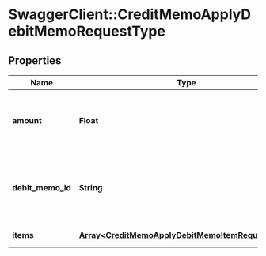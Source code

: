 # SwaggerClient::CreditMemoApplyDebitMemoRequestType

## Properties
Name | Type | Description | Notes
------------ | ------------- | ------------- | -------------
**amount** | **Float** | The credit memo amount to be applied to the debit memo.  | 
**debit_memo_id** | **String** | The unique ID of the debit memo that the credit memo is applied to.  | 
**items** | [**Array&lt;CreditMemoApplyDebitMemoItemRequestType&gt;**](CreditMemoApplyDebitMemoItemRequestType.md) | Container for items.  | [optional] 


